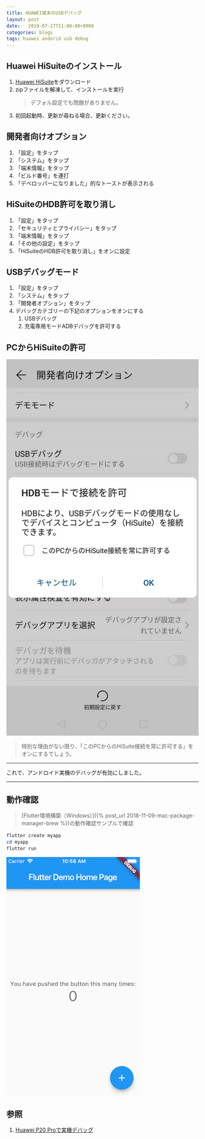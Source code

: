 ```yaml
---
title: HUAWEI端末のUSBデバッグ
layout: post
date:   2019-07-27T11:00:00+0900
categories: blogs
tags: huawei andorid usb debug
---
```


## Huawei HiSuiteのインストール

1. [Huawei HiSuite](http://consumer.huawei.com/minisite/hi-suite/)をダウンロード
2. zipファイルを解凍して、インストールを実行
   > デフォル設定でも問題がありません。
3. 初回起動時、更新が尋ねる場合、更新ください。

## 開発者向けオプション

1. 「設定」をタップ
2. 「システム」をタップ
3. 「端末情報」をタップ
4. 「ビルド番号」を連打
5. 「デベロッパーになりました」的なトーストが表示される

## HiSuiteのHDB許可を取り消し

1. 「設定」をタップ
2. 「セキュリティとプライバシー」をタップ
3. 「端末情報」をタップ
4. 「その他の設定」をタップ
5. 「HiSuiteのHDB許可を取り消し」をオンに設定

## USBデバッグモード

1. 「設定」をタップ
2. 「システム」をタップ
3. 「開発者オプション」をタップ
4. デバッグカテゴリーの下記のオプションをオンにする
    1. USBデバッグ
    2. 充電専用モードADBデバッグを許可する

## PCからHiSuiteの許可

![HUAWEI-HDB有効オプション](/assets/imgs/blogs/2019-07-27/huawei-android-HDB-option.jpg)

> 特別な理由がない限り、「このPCからのHiSuite接続を常に許可する」をオンにするでしょう。

---

これで、アンドロイド実機のデバッグが有効にしました。

---

## 動作確認

> [Flutter環境構築（Windows）]({% post_url 2018-11-09-mac-package-manager-brew %})の動作確認サンプルで確認

```powershell
flutter create myapp
cd myapp
flutter run
```

![Flutterサンプル結果](/assets/imgs/blogs/2019-07-25/flutter-sample-starter-app.png)

## 参照

1. [Huawei P20 Proで実機デバッグ](https://dalomo.net/blog/2018/09/24/81/)
